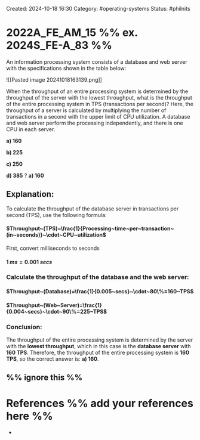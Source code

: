 Created: 2024-10-18 16:30
Category: #operating-systems 
Status: #philnits


# 2022A_FE_AM_15 %% ex. 2024S_FE-A_83 %%

An information processing system consists of a database and web server with the specifications shown in the table below:

![[Pasted image 20241018163139.png]]

When the throughput of an entire processing system is determined by the throughput of the server with the lowest throughput, what is the throughput of the entire processing system in TPS (transactions per second)? Here, the throughput of a server is calculated by multiplying the number of transactions in a second with the upper limit of CPU utilization. A database and web server perform the processing independently, and there is one CPU in each server.

**a) 160**

**b) 225**

**c) 250**

**d) 385**
? 
**a) 160**
## **Explanation:**

To calculate the throughput of the database server in transactions per second (TPS), use the following formula:
#### $Throughput~(TPS)=\frac{1}{Processing~time~per~transaction~(in~seconds)}~\cdot~CPU~utilization$
First, convert milliseconds to seconds
#### $1~ms=0.001~secs$

### **Calculate the throughput of the database and the web server:**
#### $Throughput~(Database)=\frac{1}{0.005~secs}~\cdot~80\%=160~TPS$

#### $Throughput~(Web~Server)=\frac{1}{0.004~secs}~\cdot~90\%=225~TPS$

### **Conclusion:**
The throughput of the entire processing system is determined by the server with the **lowest throughput**, which in this case is the **database server** with **160 TPS**. Therefore, the throughput of the entire processing system is **160 TPS**, so the correct answer is: **a) 160**.








%% ignore this %%
---









# References %% add your references here %%
- 